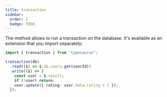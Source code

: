 ```yaml
---
title: transaction
sidebar:
  order: 1
  badge: TODO
---
```


The method allows to run a transaction on the database. It's available as an extension that you import separately:

```ts
import { transaction } from "typesaurus";

transaction(db)
  .read(($) => $.db.users.get(userId))
  .write(($) => {
    const user = $.result;
    if (!user) return;
    user.update({ rating: user.data.rating + 1 });
  });
```
